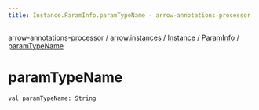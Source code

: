 ```yaml
---
title: Instance.ParamInfo.paramTypeName - arrow-annotations-processor
---
```


[arrow-annotations-processor](../../../index.html) / [arrow.instances](../../index.html) / [Instance](../index.html) / [ParamInfo](index.html) / [paramTypeName](./param-type-name.html)

# paramTypeName

`val paramTypeName: `[`String`](https://kotlinlang.org/api/latest/jvm/stdlib/kotlin/-string/index.html)